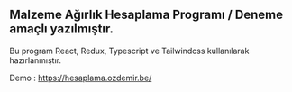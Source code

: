 ## Malzeme Ağırlık Hesaplama Programı / Deneme amaçlı yazılmıştır.

Bu program React, Redux, Typescript ve Tailwindcss kullanılarak hazırlanmıştır.

Demo : https://hesaplama.ozdemir.be/


